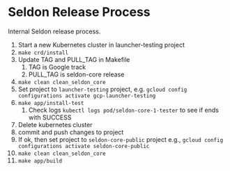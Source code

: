 # Seldon Release Process

Internal Seldon release process.
 1. Start a new Kubernetes cluster in launcher-testing project
 1. ```make crd/install```
 1. Update TAG and PULL_TAG in Makefile
    1. TAG is Google track
    1. PULL_TAG is seldon-core release
 1. ```make clean clean_seldon_core```
 1. Set project to `launcher-testing` project, e.g. ```gcloud config configurations activate gcp-launcher-testing``` 
 1. ```make app/install-test```
    1. Check logs `kubectl logs pod/seldon-core-1-tester` to see if ends with SUCCESS
 1. Delete kubernetes cluster
 1. commit and push changes to project
 1. If ok, then set project to `seldon-core-public` project e.g., ```gcloud config configurations activate seldon-core-public```
 1. ```make clean clean_seldon_core``` 
 1. ```make app/build```
